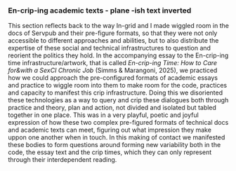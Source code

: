 ### En-crip-ing academic texts - plane -ish text inverted

This section reflects back to the way In-grid and I made wiggled room in the docs of Servpub and their pre-figure formats, so that they were not only accessible to different approaches and abilities, but to also distribute the expertise of these social and technical infrastructures to question and reorient the politics they hold. In the accompanying essay to the En-crip-ing time infrastructure/artwork, that is called *En-crip-ing Time: How to Care for&with a SexCI Chronic Job* (Simms & Marangoni, 2025), we practiced how we could approach the pre-configured formats of academic essays and practice to wiggle room into them to make room for the code, practices and capacity to manifest this crip infrastructure. Doing this we disoriented these technologies as a way to query and crip these dialogues both through practice and theory, plan and action, not divided and isolated but tabled together in one place. This was in a very playful, poetic and joyful expression of how these two complex pre-figured formats of technical docs and academic texts can meet, figuring out what impression they make uppon one another when in touch. In this making of contact we manifested these bodies to form questions around forming new variability both in the code, the essay text and the crip times, which they can only represent through their interdependent reading.

